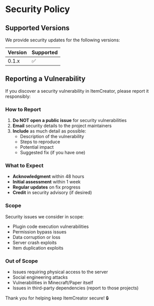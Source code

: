 # Security Policy

## Supported Versions

We provide security updates for the following versions:

| Version | Supported          |
| ------- | ------------------ |
| 0.1.x   | :white_check_mark: |

## Reporting a Vulnerability

If you discover a security vulnerability in ItemCreator, please report it responsibly:

### How to Report

1. **Do NOT open a public issue** for security vulnerabilities
2. **Email** security details to the project maintainers
3. **Include** as much detail as possible:
   - Description of the vulnerability
   - Steps to reproduce
   - Potential impact
   - Suggested fix (if you have one)

### What to Expect

- **Acknowledgment** within 48 hours
- **Initial assessment** within 1 week
- **Regular updates** on fix progress
- **Credit** in security advisory (if desired)

### Scope

Security issues we consider in scope:

- Plugin code execution vulnerabilities
- Permission bypass issues
- Data corruption or loss
- Server crash exploits
- Item duplication exploits

### Out of Scope

- Issues requiring physical access to the server
- Social engineering attacks
- Vulnerabilities in Minecraft/Paper itself
- Issues in third-party dependencies (report to those projects)

Thank you for helping keep ItemCreator secure! 🔒
